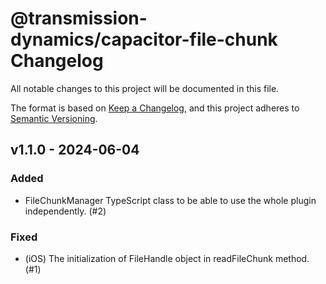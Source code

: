 # @transmission-dynamics/capacitor-file-chunk Changelog

All notable changes to this project will be documented in this file.

The format is based on [Keep a Changelog](https://keepachangelog.com/en/1.1.0/),
and this project adheres to [Semantic Versioning](https://semver.org/spec/v2.0.0.html).

## v1.1.0 - 2024-06-04

### Added

- FileChunkManager TypeScript class to be able to use the whole plugin independently. (#2)

### Fixed

- (iOS) The initialization of FileHandle object in readFileChunk method. (#1)
